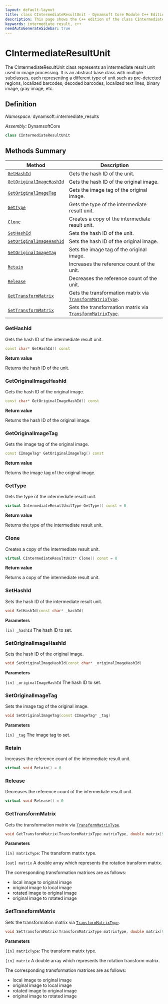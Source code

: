```yaml
---
layout: default-layout
title: class CIntermediateResultUnit - Dynamsoft Core Module C++ Edition API Reference
description: This page shows the C++ edition of the class CIntermediateResultUnit in Dynamsoft Core Module.
keywords: intermediate result, c++
needAutoGenerateSidebar: true
---
```


# CIntermediateResultUnit

The CIntermediateResultUnit class represents an intermediate result unit used in image processing. It is an abstract base class with multiple subclasses, each representing a different type of unit such as pre-detected regions, localized barcodes, decoded barcodes, localized text lines, binary image, gray image, etc.

## Definition

*Namespace:* dynamsoft::intermediate_results

*Assembly:* DynamsoftCore

```cpp
class CIntermediateResultUnit 
```


## Methods Summary

| Method               | Description |
|----------------------|-------------|
| [`GetHashId`](#gethashid) | Gets the hash ID of the unit.|
| [`GetOriginalImageHashId`](#getoriginalimagehashid) | Gets the hash ID of the original image. |
| [`GetOriginalImageTag`](#getoriginalimagetag) | Gets the image tag of the original image. |
| [`GetType`](#gettype) | Gets the type of the intermediate result unit. |
| [`Clone`](#clone) | Creates a copy of the intermediate result unit. |
| [`SetHashId`](#sethashid) | Sets the hash ID of the unit. |
| [`SetOriginalImageHashId`](#setoriginalimagehashid) | Sets the hash ID of the original image. |
| [`SetOriginalImageTag`](#setoriginalimagetag) | Sets the image tag of the original image. |
| [`Retain`](#retain) | Increases the reference count of the unit. |
| [`Release`](#release) | Decreases the reference count of the unit. |
| [`GetTransformMatrix`](#gettransformmatrix) | Gets the transformation matrix via [`TransformMatrixType`]({{site.enums}}/core/transform-matrix-type.html). |
| [`SetTransformMatrix`](#settransformmatrix) | Sets the transformation matrix via [`TransformMatrixType`]({{site.enums}}/core/transform-matrix-type.html). |

### GetHashId

Gets the hash ID of the intermediate result unit.

```cpp
const char* GetHashId() const
```

**Return value**

Returns the hash ID of the unit. 

### GetOriginalImageHashId

Gets the hash ID of the original image.

```cpp
const char* GetOriginalImageHashId() const
```

**Return value**

Returns the hash ID of the original image.

### GetOriginalImageTag

Gets the image tag of the original image.

```cpp
const CImageTag* GetOriginalImageTag() const
```

**Return value**

Returns the image tag of the original image.

### GetType

Gets the type of the intermediate result unit.

```cpp
virtual IntermediateResultUnitType GetType() const = 0
```

**Return value**

Returns the type of the intermediate result unit.

### Clone

Creates a copy of the intermediate result unit.

```cpp
virtual CIntermediateResultUnit* Clone() const = 0
```

**Return value**

Returns a copy of the intermediate result unit.

### SetHashId

Sets the hash ID of the intermediate result unit.

```cpp
void SetHashId(const char* _hashId)
```

**Parameters**

`[in] _hashId` The hash ID to set.

### SetOriginalImageHashId

Sets the hash ID of the original image.

```cpp
void SetOriginalImageHashId(const char* _originalImageHashId)
```

**Parameters**

`[in] _originalImageHashId` The hash ID to set.

### SetOriginalImageTag

Sets the image tag of the original image.

```cpp
void SetOriginalImageTag(const CImageTag* _tag)
```

**Parameters**

`[in] _tag` The image tag to set.

### Retain

Increases the reference count of the intermediate result unit.

```cpp
virtual void Retain() = 0
```

### Release

Decreases the reference count of the intermediate result unit.

```cpp
virtual void Release() = 0
```

### GetTransformMatrix

Gets the transformation matrix via [`TransformMatrixType`]({{site.enums}}/core/transform-matrix-type.html).

```cpp
void GetTransformMatrix(TransformMatrixType matrixType, double matrix[9]) const;
```

**Parameters**

`[in] matrixType`: The transform matrix type.

`[out] matrix` A double array which represents the rotation transform matrix.

The corresponding transformation matrices are as follows:

- local image to original image
- original image to local image
- rotated image to original image
- original image to rotated image

### SetTransformMatrix

Sets the transformation matrix via [`TransformMatrixType`]({{site.enums}}/core/transform-matrix-type.html).

```cpp
void SetTransformMatrix(TransformMatrixType matrixType, double matrix[9]);
```

**Parameters**

`[in] matrixType`: The transform matrix type.

`[in] matrix` A double array which represents the rotation transform matrix.

The corresponding transformation matrices are as follows:

- local image to original image
- original image to local image
- rotated image to original image
- original image to rotated image
